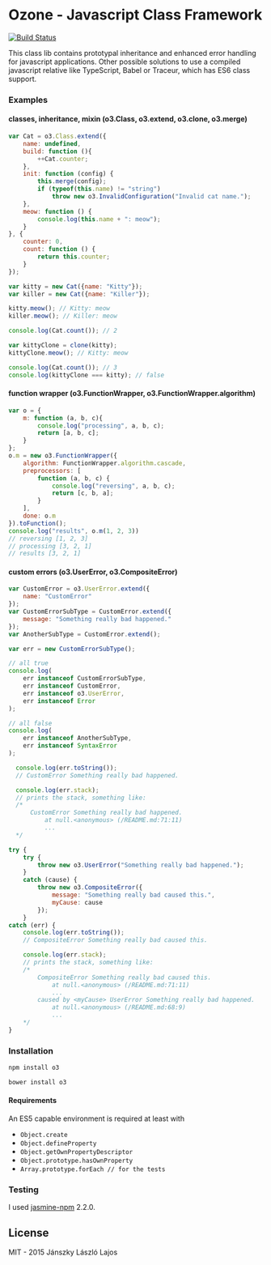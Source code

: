 # Ozone - Javascript Class Framework

[![Build Status](https://travis-ci.org/inf3rno/o3.png?branch=master)](https://travis-ci.org/inf3rno/o3)

This class lib contains prototypal inheritance and enhanced error handling for javascript applications.
Other possible solutions to use a compiled javascript relative like TypeScript, Babel or Traceur, which has ES6 class support.

### Examples

#### classes, inheritance, mixin (o3.Class, o3.extend, o3.clone, o3.merge)
```js
var Cat = o3.Class.extend({
    name: undefined,
    build: function (){
        ++Cat.counter;
    },
    init: function (config) {
        this.merge(config);
        if (typeof(this.name) != "string")
            throw new o3.InvalidConfiguration("Invalid cat name.");
    },
    meow: function () {
        console.log(this.name + ": meow");
    }
}, {
    counter: 0,
    count: function () {
        return this.counter;
    }
});
```

```js
var kitty = new Cat({name: "Kitty"});
var killer = new Cat({name: "Killer"});

kitty.meow(); // Kitty: meow
killer.meow(); // Killer: meow

console.log(Cat.count()); // 2
```

```js
var kittyClone = clone(kitty);
kittyClone.meow(); // Kitty: meow

console.log(Cat.count()); // 3
console.log(kittyClone === kitty); // false
```

#### function wrapper (o3.FunctionWrapper, o3.FunctionWrapper.algorithm)

```js
var o = {
    m: function (a, b, c){
        console.log("processing", a, b, c);
        return [a, b, c];
    }
};
o.m = new o3.FunctionWrapper({
    algorithm: FunctionWrapper.algorithm.cascade,
    preprocessors: [
        function (a, b, c) {
            console.log("reversing", a, b, c);
            return [c, b, a];
        }
    ],
    done: o.m
}).toFunction();
console.log("results", o.m(1, 2, 3))
// reversing [1, 2, 3]
// processing [3, 2, 1]
// results [3, 2, 1]
```


#### custom errors (o3.UserError, o3.CompositeError)

```js
var CustomError = o3.UserError.extend({
    name: "CustomError"
});
var CustomErrorSubType = CustomError.extend({
    message: "Something really bad happened."
});
var AnotherSubType = CustomError.extend();

var err = new CustomErrorSubType();

// all true
console.log(
    err instanceof CustomErrorSubType,
    err instanceof CustomError,
    err instanceof o3.UserError,
    err instanceof Error
);

// all false
console.log(
    err instanceof AnotherSubType,
    err instanceof SyntaxError
);
```

```js
  console.log(err.toString());
  // CustomError Something really bad happened.

  console.log(err.stack);
  // prints the stack, something like:
  /*
      CustomError Something really bad happened.
          at null.<anonymous> (/README.md:71:11)
          ...
  */

```

```js
try {
    try {
        throw new o3.UserError("Something really bad happened.");
    }
    catch (cause) {
        throw new o3.CompositeError({
            message: "Something really bad caused this.",
            myCause: cause
        });
    }
catch (err) {
    console.log(err.toString());
    // CompositeError Something really bad caused this.

    console.log(err.stack);
    // prints the stack, something like:
    /*
        CompositeError Something really bad caused this.
            at null.<anonymous> (/README.md:71:11)
            ...
        caused by <myCause> UserError Something really bad happened.
            at null.<anonymous> (/README.md:68:9)
            ...
    */
}
```

### Installation

```bash
npm install o3
```

```bash
bower install o3
```

#### Requirements

An ES5 capable environment is required at least with

- `Object.create`
- `Object.defineProperty`
- `Object.getOwnPropertyDescriptor`
- `Object.prototype.hasOwnProperty`
- `Array.prototype.forEach // for the tests`

### Testing

I used [jasmine-npm](https://github.com/jasmine/jasmine-npm) 2.2.0.

## License

MIT - 2015 Jánszky László Lajos